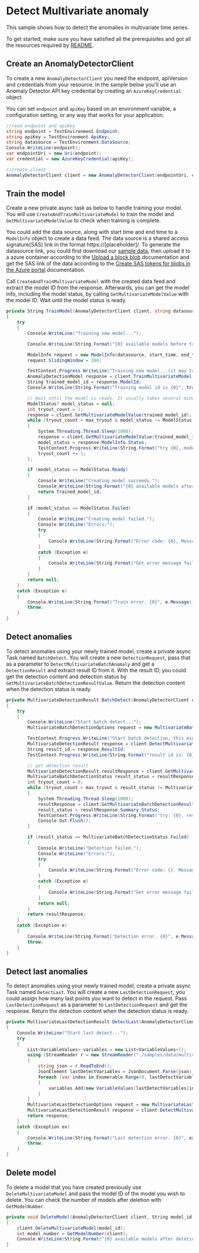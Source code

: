 # Detect Multivariate anomaly
This sample shows how to detect the anomalies in multivariate time series.

To get started, make sure you have satisfied all the prerequisites and got all the resources required by [README][README].

## Create an AnomalyDetectorClient

To create a new `AnomalyDetectorClient` you need the endpoint, apiVersion and credentials from your resource. In the sample below you'll use an Anomaly Detector API key credential by creating an `AzureKeyCredential` object.

You can set `endpoint` and `apiKey` based on an environment variable, a configuration setting, or any way that works for your application.

```C# Snippet:CreateAnomalyDetectorClient
//read endpoint and apiKey
string endpoint = TestEnvironment.Endpoint;
string apiKey = TestEnvironment.ApiKey;
string datasource = TestEnvironment.DataSource;
Console.WriteLine(endpoint);
var endpointUri = new Uri(endpoint);
var credential = new AzureKeyCredential(apiKey);

//create client
AnomalyDetectorClient client = new AnomalyDetectorClient(endpointUri, credential);
```

## Train the model

Create a new private async task as below to handle training your model. You will use `CreateAndTrainMultivariateModel` to train the model and `GetMultivariateModelValue` to check when training is complete.

You could add the data source, along with start time and end time to a `ModelInfo` object to create a data feed. The data source is a shared access signature(SAS) link in the format https://\[placeholder\]/. To generate the datasource link, you could first download our [sample data][datasource], then upload it to a azure container according to the [Upload a block blob][upload_blob] documentation and get the SAS link of the data according to the [Create SAS tokens for blobs in the Azure portal][generate_sas] documentation.

Call `CreateAndTrainMultivariateModel` with the created data feed and extract the model ID from the response. Afterwards, you can get the model info, including the model status, by calling `GetMultivariateModelValue` with the model ID. Wait until the model status is ready.

```C# Snippet:TrainMultivariateModel
private String TrainModel(AnomalyDetectorClient client, string datasource, DateTimeOffset start_time, DateTimeOffset end_time, int max_tryout = 500)
{
    try
    {
        Console.WriteLine("Training new model...");

        Console.WriteLine(String.Format("{0} available models before training.", GetModelNumber(client)));

        ModelInfo request = new ModelInfo(datasource, start_time, end_time);
        request.SlidingWindow = 200;

        TestContext.Progress.WriteLine("Training new model...(it may take a few minutes)");
        AnomalyDetectionModel response = client.TrainMultivariateModel(request);
        String trained_model_id = response.ModelId;
        Console.WriteLine(String.Format("Training model id is {0}", trained_model_id));

        // Wait until the model is ready. It usually takes several minutes
        ModelStatus? model_status = null;
        int tryout_count = 1;
        response = client.GetMultivariateModelValue(trained_model_id);
        while (tryout_count < max_tryout & model_status != ModelStatus.Ready & model_status != ModelStatus.Failed)
        {
            System.Threading.Thread.Sleep(1000);
            response = client.GetMultivariateModelValue(trained_model_id);
            model_status = response.ModelInfo.Status;
            TestContext.Progress.WriteLine(String.Format("try {0}, model_id: {1}, status: {2}.", tryout_count, trained_model_id, model_status));
            tryout_count += 1;
        };

        if (model_status == ModelStatus.Ready)
        {
            Console.WriteLine("Creating model succeeds.");
            Console.WriteLine(String.Format("{0} available models after training.", GetModelNumber(client)));
            return trained_model_id;
        }

        if (model_status == ModelStatus.Failed)
        {
            Console.WriteLine("Creating model failed.");
            Console.WriteLine("Errors:");
            try
            {
                Console.WriteLine(String.Format("Error code: {0}, Message: {1}", response.ModelInfo.Errors[0].Code.ToString(), response.ModelInfo.Errors[0].Message.ToString()));
            }
            catch (Exception e)
            {
                Console.WriteLine(String.Format("Get error message fail: {0}", e.Message));
            }
        }
        return null;
    }
    catch (Exception e)
    {
        Console.WriteLine(String.Format("Train error. {0}", e.Message));
        throw;
    }
}
```

## Detect anomalies

To detect anomalies using your newly trained model, create a private async Task named `BatchDetect`. You will create a new `DetectionRequest`, pass that as a parameter to `DetectMultivariateBatchAnomaly` and get a `DetectionResult` and extract result ID from it. With the result ID, you could get the detection content and detection status by `GetMultivariateBatchDetectionResultValue`. Return the detection content when the detection status is ready.

```C# Snippet:DetectMultivariateAnomaly
private MultivariateDetectionResult BatchDetect(AnomalyDetectorClient client, string datasource, String model_id, DateTimeOffset start_time, DateTimeOffset end_time, int max_tryout = 500)
{
    try
    {
        Console.WriteLine("Start batch detect...");
        MultivariateBatchDetectionOptions request = new MultivariateBatchDetectionOptions(datasource, 10, start_time, end_time);

        TestContext.Progress.WriteLine("Start batch detection, this might take a few minutes...");
        MultivariateDetectionResult response = client.DetectMultivariateBatchAnomaly(model_id, request);
        String result_id = response.ResultId;
        TestContext.Progress.WriteLine(String.Format("result id is: {0}", result_id));

        // get detection result
        MultivariateDetectionResult resultResponse = client.GetMultivariateBatchDetectionResultValue(result_id);
        MultivariateBatchDetectionStatus result_status = resultResponse.Summary.Status;
        int tryout_count = 0;
        while (tryout_count < max_tryout & result_status != MultivariateBatchDetectionStatus.Ready & result_status != MultivariateBatchDetectionStatus.Failed)
        {
            System.Threading.Thread.Sleep(1000);
            resultResponse = client.GetMultivariateBatchDetectionResultValue(result_id);
            result_status = resultResponse.Summary.Status;
            TestContext.Progress.WriteLine(String.Format("try: {0}, result id: {1} Detection status is {2}", tryout_count, result_id, result_status.ToString()));
            Console.Out.Flush();
        }

        if (result_status == MultivariateBatchDetectionStatus.Failed)
        {
            Console.WriteLine("Detection failed.");
            Console.WriteLine("Errors:");
            try
            {
                Console.WriteLine(String.Format("Error code: {}. Message: {}", resultResponse.Results[0].Errors[0].Code.ToString(), resultResponse.Results[0].Errors[0].Message.ToString()));
            }
            catch (Exception e)
            {
                Console.WriteLine(String.Format("Get error message fail: {0}", e.Message));
            }
            return null;
        }
        return resultResponse;
    }
    catch (Exception e)
    {
        Console.WriteLine(String.Format("Detection error. {0}", e.Message));
        throw;
    }
}
```

## Detect last anomalies

To detect anomalies using your newly trained model, create a private async Task named `DetectLast`. You will create a new `LastDetectionRequest`, you could assign how many last points you want to detect in the request. Pass `LastDetectionRequest` as a parameter to `LastDetectionRequest` and get the response. Return the detection content when the detection status is ready.

```C# Snippet:DetectLastMultivariateAnomaly
private MultivariateLastDetectionResult DetectLast(AnomalyDetectorClient client, String model_id)
{
    Console.WriteLine("Start last detect...");
    try
    {
        List<VariableValues> variables = new List<VariableValues>();
        using (StreamReader r = new StreamReader("./samples/data/multivariate_sample_data.json"))
        {
            string json = r.ReadToEnd();
            JsonElement lastDetectVariables = JsonDocument.Parse(json).RootElement.GetProperty("variables");
            foreach (var index in Enumerable.Range(0, lastDetectVariables.GetArrayLength()))
            {
                variables.Add(new VariableValues(lastDetectVariables[index].GetProperty("variable").ToString(), JsonConvert.DeserializeObject<IEnumerable<String>>(lastDetectVariables[index].GetProperty("timestamps").ToString()), JsonConvert.DeserializeObject<IEnumerable<float>>(lastDetectVariables[index].GetProperty("values").ToString())));
            }
        }
        MultivariateLastDetectionOptions request = new MultivariateLastDetectionOptions(variables);
        MultivariateLastDetectionResult response = client.DetectMultivariateLastAnomaly(model_id, request);
        return response;
    }
    catch (Exception ex)
    {
        Console.WriteLine(String.Format("Last detection error. {0}", ex.Message));
        throw;
    }
}
```

## Delete model

To delete a model that you have created previously use `DeleteMultivariateModel` and pass the model ID of the model you wish to delete. You can check the number of models after deletion with `GetModelNumber`.

```C# Snippet:DeleteMultivariateModel
private void DeleteModel(AnomalyDetectorClient client, String model_id)
{
    client.DeleteMultivariateModel(model_id);
    int model_number = GetModelNumber(client);
    Console.WriteLine(String.Format("{0} available models after deletion.", model_number));
}
```

[README]: https://github.com/Azure/azure-sdk-for-net/blob/main/sdk/anomalydetector/Azure.AI.AnomalyDetector/README.md
[datasource]: https://github.com/Azure/azure-sdk-for-net/tree/main/sdk/anomalydetector/Azure.AI.AnomalyDetector/tests/samples/data/sample_data_20_3000.zip
[upload_blob]: https://docs.microsoft.com/azure/storage/blobs/storage-quickstart-blobs-portal#upload-a-block-blob
[generate_sas]: https://docs.microsoft.com/azure/cognitive-services/translator/document-translation/create-sas-tokens?tabs=Containers#create-sas-tokens-for-blobs-in-the-azure-portal
